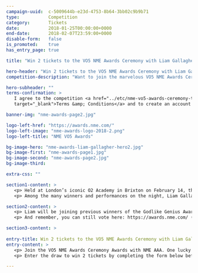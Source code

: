```yaml
---
campaign-uuid:  c-5009644b-e23d-4753-8b64-3bb02c9b9b71
type:           Competition
category:       Tickets
date:           2018-01-25T00:00:00+0000
end-date:       2018-02-07T23:59:00+0000
disable-form:   false
is_promoted:    true
has_entry_page: true

title: "Win 2 tickets to the VO5 NME Awards Ceremony with Liam Gallagher"

hero-header: "Win 2 tickets to the VO5 NME Awards Ceremony with Liam Gallagher"
competition-description: "Want to join the marvelous VO5 NME Awards Ceremony on <strong>February 14th in London (O2 Academy, Brixton)</strong>? The event is sold-out, but a lucky winner will get 2 standing stall tickets thanks to NME AAA, the All Area Access for NME readers. <br />Visit NME AAA for a chance to win by 23.59 on Wed 7th February"

hero-subheader: ""
terms-confirmation: >
   I agree to the competition <a href="../etc/nme-vo5-awards-ceremony-terms-and-conditions.pdf"
   target="_blank">Terms &amp; Conditions</a> and to create an account with NME AAA.

banner-img: "nme-awards-page2.jpg"

logo-left-href: "https://awards.nme.com/"
logo-left-image: "nme-awards-logo-2018-2.png"
logo-left-title: "NME VO5 Awards"

bg-image-hero: "nme-awards-liam-gallagher-hero2.jpg"
bg-image-first: "nme-awards-page1.jpg"
bg-image-second: "nme-awards-page2.jpg"
bg-image-third: 

extra-css: ""

section1-content: >
   <p> Held at London’s iconic O2 Academy in Brixton on February 14, the VO5 NME Awards 2018 will celebrate the best music of the past year. </p>
   <p> Among the many winners and performances on the night, Liam Gallagher will be closing the ceremony as this year’s recipient of the coveted Godlike Genius Award.</p>

section2-content: >
   <p> Liam will be joining previous winners of the Godlike Genius Award, including The Cure, Manic Street Preachers, Coldplay, Paul Weller, Dave Grohl, Johnny Marr and many more.</p>
   <p> And remember, you can still vote here: https://awards.nme.com/ (and get another chance to come to the ceremony on us!) </p>

section3-content: >
      
entry-title: Win 2 tickets to the VO5 NME Awards Ceremony with Liam Gallagher
entry-content: >
   <p> Join the VO5 NME Awards Ceremony Awards with NME AAA. One lucky winner will receive 2 standing stall tickets at the sold-out event. Please that the winner will be responsible to get themselves to the event - transport is not included.</p>
   <p> Enter the draw to win 2 tickets by completing the form below before 11.59pm on 24/01/2018. </p>

---
```


